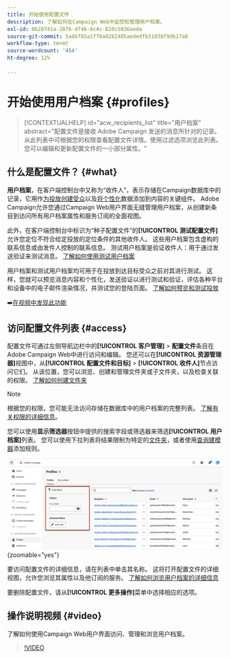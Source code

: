 ```yaml
---
title: 开始使用配置文件
description: 了解如何在Campaign Web中监控和管理用户档案。
exl-id: 0b28741a-28f6-4f46-8c4c-820c5036aeda
source-git-commit: 5a4bf85a1f70a0282405aededfb31038f9db17a8
workflow-type: tm+mt
source-wordcount: '454'
ht-degree: 12%

---
```


# 开始使用用户档案 {#profiles}

>[!CONTEXTUALHELP]
>id="acw_recipients_list"
>title="用户档案"
>abstract="配置文件是接收 Adobe Campaign 发送的消息所针对的记录。从此列表中可根据您的权限查看配置文件详情。使用过滤选项浏览此列表。您可以编辑和更新配置文件的一小部分属性。"

## 什么是配置文件？ {#what}

**用户档案**，在客户端控制台中又称为“收件人”，表示存储在Campaign数据库中的记录，它用作[为投放创建受众](create-audience.md)以及[将个性化](../personalization/personalize.md)数据添加到内容的关键组件。 Adobe Campaign允许您通过Campaign Web用户界面无缝管理用户档案，从创建新条目到访问所有用户档案属性和服务订阅的全面视图。

此外，在客户端控制台中标识为“种子配置文件”的&#x200B;**[!UICONTROL 测试配置文件]**&#x200B;允许您定位不符合给定投放的定位条件的其他收件人。 这些用户档案包含虚构的联系信息或由发件人控制的联系信息。 测试用户档案是验证收件人：用于通过发送验证来测试消息。 [了解如何使用测试用户档案](test-profiles.md)

用户档案和测试用户档案均可用于在投放到达目标受众之前对其进行测试。 这样，您就可以预览消息内容和个性化，发送验证以进行测试和验证，评估各种平台和设备中的电子邮件渲染情况，并测试您的登陆页面。 [了解如何预览和测试投放](../preview-test/preview-test.md)

➡️[在视频中发现此功能](#video)

## 访问配置文件列表 {#access}

配置文件可通过左侧导航边栏中的&#x200B;**[!UICONTROL 客户管理]** > **配置文件**&#x200B;条目在Adobe Campaign Web中进行访问和编辑。 您还可以在&#x200B;**[!UICONTROL 资源管理器]**&#x200B;视图中，从&#x200B;**[!UICONTROL 配置文件和目标]** > **[!UICONTROL 收件人]**&#x200B;节点访问它们。 从该位置，您可以浏览、创建和管理文件夹或子文件夹，以及检查关联的权限。 [了解如何创建文件夹](../get-started/permissions.md#folders)

>[!NOTE]
>
>根据您的权限，您可能无法访问存储在数据库中的用户档案的完整列表。 [了解有关权限的详细信息](../get-started/permissions.md)。

您可以使用&#x200B;**显示筛选器**&#x200B;按钮中提供的搜索字段或筛选器来筛选&#x200B;**[!UICONTROL 用户档案]**&#x200B;列表。 您可以使用下拉列表将结果限制为特定的[文件夹](../get-started/permissions.md#folders)，或者使用[查询建模器](../query/query-modeler-overview.md)添加规则。

![](assets/profiles-list-filters.png){zoomable="yes"}

要访问配置文件的详细信息，请在列表中单击其名称。 这将打开配置文件的详细视图，允许您浏览其属性以及他订阅的服务。 [了解如何浏览用户档案的详细信息](create-profile.md)

要删除配置文件，请从&#x200B;**[!UICONTROL 更多操作]**&#x200B;菜单中选择相应的选项。

## 操作说明视频 {#video}

了解如何使用Campaign Web用户界面访问、管理和浏览用户档案。

>[!VIDEO](https://video.tv.adobe.com/v/3427293?quality=12)
